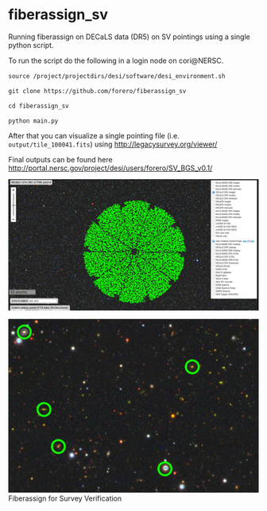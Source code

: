# fiberassign_sv

Running fiberassign on DECaLS data (DR5) on SV pointings using a single python script.

To run the script do the following in a login node on cori@NERSC.

```
source /project/projectdirs/desi/software/desi_environment.sh
```

```
git clone https://github.com/forero/fiberassign_sv
```

```
cd fiberassign_sv
```

```
python main.py
```

After that you can visualize a single pointing file (i.e. `output/tile_100041.fits`)
using http://legacysurvey.org/viewer/

Final outputs can be found here http://portal.nersc.gov/project/desi/users/forero/SV_BGS_v0.1/

![pointing](fig/screen_shot.png)

![zoom](fig/zoom_screen_shot.png)
Fiberassign for Survey Verification 

